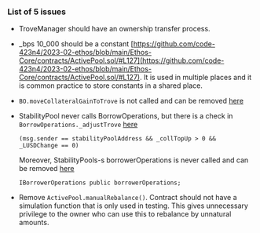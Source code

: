 ### List of 5 issues

- TroveManager should have an ownership transfer process.

- _bps 10_000 should be a constant [https://github.com/code-423n4/2023-02-ethos/blob/main/Ethos-Core/contracts/ActivePool.sol/#L127](https://github.com/code-423n4/2023-02-ethos/blob/main/Ethos-Core/contracts/ActivePool.sol/#L127). It is used in multiple places and it is common practice to store constants in a shared place.

- `BO.moveCollateralGainToTrove` is not called and can be removed [here](https://github.com/code-423n4/2023-02-ethos/blob/main/Ethos-Core/contracts/BorrowerOperations.sol/#L248)

- StabilityPool never calls BorrowOperations, but there is a check in `BorrowOperations._adjustTrove` [here](https://github.com/code-423n4/2023-02-ethos/blob/main/Ethos-Core/contracts/BorrowerOperations.sol/#L301)
    
    ```solidity
    (msg.sender == stabilityPoolAddress && _collTopUp > 0 && _LUSDChange == 0)
    ```
    
    Moreover, StabilityPools-s borrowerOperations is never called and can be removed [here](https://github.com/code-423n4/2023-02-ethos/blob/main/Ethos-Core/contracts/StabilityPool.sol/#L152)
    
    ```solidity
    IBorrowerOperations public borrowerOperations;
    ```

- Remove `ActivePool.manualRebalance()`. Contract should not have a simulation function that is only used in testing. This gives unnecessary privilege to the owner who can use this to rebalance by unnatural amounts.
